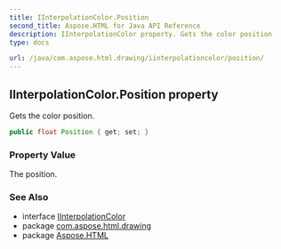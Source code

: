 ```yaml
---
title: IInterpolationColor.Position
second_title: Aspose.HTML for Java API Reference
description: IInterpolationColor property. Gets the color position
type: docs

url: /java/com.aspose.html.drawing/iinterpolationcolor/position/
---
```

## IInterpolationColor.Position property

Gets the color position.

```java
public float Position { get; set; }
```

### Property Value

The position.

### See Also

* interface [IInterpolationColor](../)
* package [com.aspose.html.drawing](../../../com.aspose.html.drawing/)
* package [Aspose.HTML](../../../)
